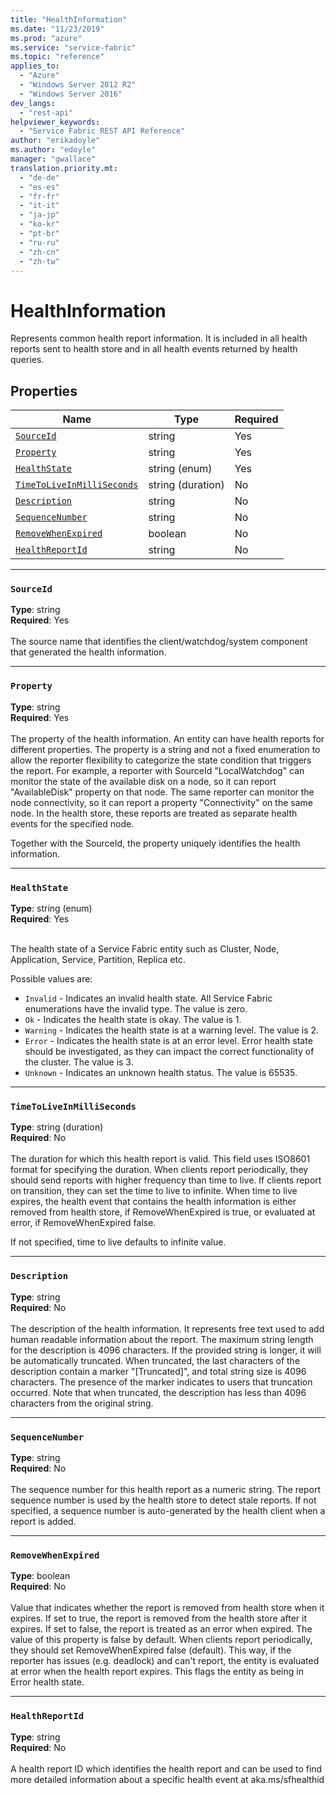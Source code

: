 ```yaml
---
title: "HealthInformation"
ms.date: "11/23/2019"
ms.prod: "azure"
ms.service: "service-fabric"
ms.topic: "reference"
applies_to: 
  - "Azure"
  - "Windows Server 2012 R2"
  - "Windows Server 2016"
dev_langs: 
  - "rest-api"
helpviewer_keywords: 
  - "Service Fabric REST API Reference"
author: "erikadoyle"
ms.author: "edoyle"
manager: "gwallace"
translation.priority.mt: 
  - "de-de"
  - "es-es"
  - "fr-fr"
  - "it-it"
  - "ja-jp"
  - "ko-kr"
  - "pt-br"
  - "ru-ru"
  - "zh-cn"
  - "zh-tw"
---
```

# HealthInformation

Represents common health report information. It is included in all health reports sent to health store and in all health events returned by health queries.


## Properties
| Name | Type | Required |
| --- | --- | --- |
| [`SourceId`](#sourceid) | string | Yes |
| [`Property`](#property) | string | Yes |
| [`HealthState`](#healthstate) | string (enum) | Yes |
| [`TimeToLiveInMilliSeconds`](#timetoliveinmilliseconds) | string (duration) | No |
| [`Description`](#description) | string | No |
| [`SequenceNumber`](#sequencenumber) | string | No |
| [`RemoveWhenExpired`](#removewhenexpired) | boolean | No |
| [`HealthReportId`](#healthreportid) | string | No |

____
### `SourceId`
__Type__: string <br/>
__Required__: Yes<br/>
<br/>
The source name that identifies the client/watchdog/system component that generated the health information.


____
### `Property`
__Type__: string <br/>
__Required__: Yes<br/>
<br/>
The property of the health information. An entity can have health reports for different properties.
The property is a string and not a fixed enumeration to allow the reporter flexibility to categorize the state condition that triggers the report.
For example, a reporter with SourceId "LocalWatchdog" can monitor the state of the available disk on a node,
so it can report "AvailableDisk" property on that node.
The same reporter can monitor the node connectivity, so it can report a property "Connectivity" on the same node.
In the health store, these reports are treated as separate health events for the specified node.

Together with the SourceId, the property uniquely identifies the health information.


____
### `HealthState`
__Type__: string (enum) <br/>
__Required__: Yes<br/>
<br/>


The health state of a Service Fabric entity such as Cluster, Node, Application, Service, Partition, Replica etc.

Possible values are: 

  - `Invalid` - Indicates an invalid health state. All Service Fabric enumerations have the invalid type. The value is zero.
  - `Ok` - Indicates the health state is okay. The value is 1.
  - `Warning` - Indicates the health state is at a warning level. The value is 2.
  - `Error` - Indicates the health state is at an error level. Error health state should be investigated, as they can impact the correct functionality of the cluster. The value is 3.
  - `Unknown` - Indicates an unknown health status. The value is 65535.



____
### `TimeToLiveInMilliSeconds`
__Type__: string (duration) <br/>
__Required__: No<br/>
<br/>
The duration for which this health report is valid. This field uses ISO8601 format for specifying the duration.
When clients report periodically, they should send reports with higher frequency than time to live.
If clients report on transition, they can set the time to live to infinite.
When time to live expires, the health event that contains the health information
is either removed from health store, if RemoveWhenExpired is true, or evaluated at error, if RemoveWhenExpired false.

If not specified, time to live defaults to infinite value.


____
### `Description`
__Type__: string <br/>
__Required__: No<br/>
<br/>
The description of the health information. It represents free text used to add human readable information about the report.
The maximum string length for the description is 4096 characters.
If the provided string is longer, it will be automatically truncated.
When truncated, the last characters of the description contain a marker "[Truncated]", and total string size is 4096 characters.
The presence of the marker indicates to users that truncation occurred.
Note that when truncated, the description has less than 4096 characters from the original string.


____
### `SequenceNumber`
__Type__: string <br/>
__Required__: No<br/>
<br/>
The sequence number for this health report as a numeric string.
The report sequence number is used by the health store to detect stale reports.
If not specified, a sequence number is auto-generated by the health client when a report is added.


____
### `RemoveWhenExpired`
__Type__: boolean <br/>
__Required__: No<br/>
<br/>
Value that indicates whether the report is removed from health store when it expires.
If set to true, the report is removed from the health store after it expires.
If set to false, the report is treated as an error when expired. The value of this property is false by default.
When clients report periodically, they should set RemoveWhenExpired false (default).
This way, if the reporter has issues (e.g. deadlock) and can't report, the entity is evaluated at error when the health report expires.
This flags the entity as being in Error health state.


____
### `HealthReportId`
__Type__: string <br/>
__Required__: No<br/>
<br/>
A health report ID which identifies the health report and can be used to find more detailed information about a specific health event at
aka.ms/sfhealthid

